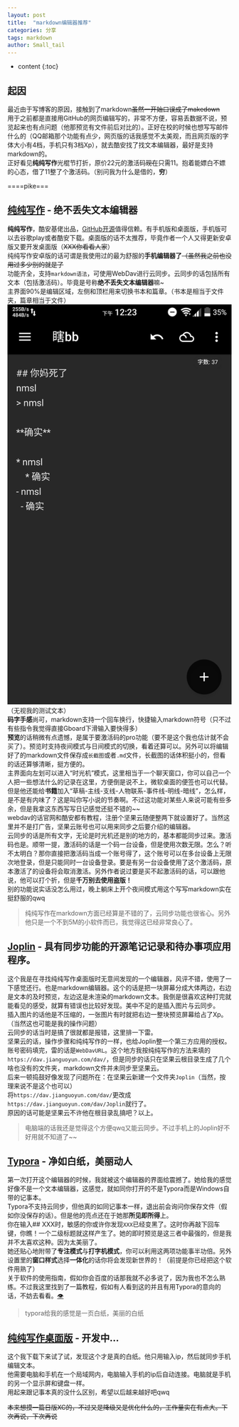 ```yaml
---
layout: post
title:  "markdown编辑器推荐"
categories: 分享
tags: markdown 
author: Small_tail
---
```


* content
{:toc}

## 起因
最近由于写博客的原因，接触到了markdown~~虽然一开始口误成了makedown~~  
用于之前都是直接用GitHub的网页编辑写的，非常不方便，容易丢数据不说，预览起来也有点问题（他那预览有文件前后对比的）。正好在校的时候也想写写邮件什么的（QQ邮箱那个功能有点少，网页版的话我感觉不太美观，而且网页版的字体大小有4档，手机只有3档Xp），就去酷安找了找文本编辑器，最好是支持markdown的。  
正好看见**纯纯写作**光棍节打折，原价22元的激活码~~现在~~只需11。抱着能嫖白不嫖的心态，借了11整了个激活码。（别问我为什么是借的，**穷**）  



====pike===





## [纯纯写作](https://writer.drakeet.com/) - 绝不丢失文本编辑器  
**纯纯写作**，酷安基佬出品，[GitHub开源](https://github.com/PureWriter/resources)值得信赖。有手机版和桌面版，手机版可以去谷歌play或者酷安下载。桌面版的话不太推荐，毕竟作者一个人又得更新安卓版又要开发桌面版（~~XXX你看看人家~~）  
纯纯写作安卓版的话可谓是我使用过的最为舒服的**手机编辑器了**~~（虽然我之前也没用过多少别的就是了~~  
功能齐全，支持`markdown语法`，可使用WebDav进行云同步。云同步的话包括所有文本（包括激活码）。毕竟是号称**绝不丢失文本编辑器**嘛~  
主界面90%是编辑区域，左侧和顶栏用来切换书本和篇章。（书本是相当于文件夹，篇章相当于文件）  
![](https://raw.githubusercontent.com/Small-tailqwq/img/master/blog/FF35A366251EB6ECAD7F667E78EC1FEC.png)（无视我的测试文本）  
**码字手感**尚可，markdown支持一个回车换行，快捷输入markdown符号（只不过有些指令我觉得直接Gboard下滑输入要快得多）  
**预览**的话稍微有点遗憾，是属于要激活码的pro功能（要不是这个我也估计就不会买了）。预览时支持夜间模式与日间模式的切换，看着还算可以。另外可以将编辑好了的markdown文件保存成`长截图`或者`.md`文件，长截图的话体积挺小的，但看的话还算够清晰，挺方便的。  
主界面向左划可以进入“时光机”模式，这里相当于一个聊天窗口，你可以自己一个人把一些想法什么的记录在这里，方便倒是说不上，微软桌面的便签也可以代替。但是他还能给**书籍**加入“草稿-主线-支线-人物联系-事件线-明线-暗线”，怎么样，是不是有内味了？这是叫你写小说的节奏啊。不过这功能对某些人来说可能有些多余，但是我拿这东西写写日记感觉还挺不错的~~  
webdav的话官网和酷安都有教程，注册个坚果云随便整两下就设置好了。当然这里并不是打广告，坚果云账号也可以用来同步之后要介绍的编辑器。  
云同步的话是所有文字，无论是时光机还是别的地方的，基本都能同步过来。激活码也是。顺带一提，激活码的话是一个码一台设备，但是使用次数无限。怎么？听不太明白？那你直接把激活码当成一个账号得了，这个账号可以在多台设备上无限次地登录，但是只能同时一台设备登录。要是有另一台设备使用了这个激活码，原本激活了的设备将会取消激活。另外作者说过要是买不起激活码的话，可以跟他说，他可以打个折，但是**千万别去使用盗版！**  
别的功能说实话没怎么用过，晚上躺床上开个夜间模式用这个写写markdown实在挺舒服的qwq  
> 纯纯写作在markdown方面已经算是不错的了，云同步功能也很省心。另外他只是一个不到5M的小软件而已，我觉得这已经非常良心了。  

## [Joplin](https://joplinapp.org/) - 具有同步功能的开源笔记记录和待办事项应用程序。
 
这个我是在寻找纯纯写作桌面版时无意间发现的一个编辑器，风评不错，使用了一下感觉还行。也是markdown编辑器。这个的话是把一块屏幕分成大体两边，右边是文本的及时预览，左边这是未渲染的markdown文本。我倒是很喜欢这种打完就能看见的感受，就算有错误也比较好发现。美中不足的是插入图片与云同步。   
插入图片的话他是不压缩的，一张图片有时就把右边一整块预览屏幕给占了Xp。（当然这也可能是我的操作问题）  
云同步的话当时是搞了很就都是报错，这里排一下雷。  
坚果云的话，操作步骤和纯纯写作的一样，也给Joplin整一个第三方应用的授权。账号密码填完，雷的话是`WebDavURL`。这个地方我按纯纯写作的方法来填的`https://dav.jianguoyun.com/dav/`，但是同步的话只在坚果云根目录生成了几个啥也没有的文件夹，markdown文件并未同步至坚果云。  
后来一顿捣鼓好像发现了问题所在：在坚果云新建一个文件夹`Joplin`（当然，按理来说不是这个也可以）  
将`https://dav.jianguoyun.com/dav/`更改成`https://dav.jianguoyun.com/dav/Joplin`就行了。  
原因的话可能是坚果云不许他在根目录乱搞吧？以上。  
> 电脑端的话我还是觉得这个方便qwq又能云同步。不过手机上的Joplin好不好用就不知道了~~  
 
## [Typora](https://typora.io/) - 净如白纸，美丽动人  
第一次打开这个编辑器的时候，我就被这个编辑器的界面给震撼了。她给我的感觉好像不是一个文本编辑器，这感觉，就如同你打开的不是Typora而是Windows自带的记事本。  
Typora不支持云同步，但他真的如同记事本一样，退出前会询问你保存文件（假如你没保存的话）。但是他的亮点还在于她那**所见即所得**上。  
你在输入## XXX时，敏感的你或许你发现`XXX`已经变黑了。这时你再敲下回车键，你瞧！一个二级标题就这样产生了。她的即时预览是这三者中最强的，但是我并不太喜欢这种。因为太美丽了。  
她还贴心地附带了**专注模式**与**打字机模式**，你可以利用这两项功能事半功倍。另外设置里的**窗口样式**选择**一体化**的话你将会发现新世界的！（前提是你已经把这个软件用熟了）  
关于软件的使用指南，假如你会百度的话那我就不必多说了，因为我也不怎么熟练。不过我这里找到了一篇教程，假如有人看到这的并且有用Typora的意向的话，不妨去看看。[👁](https://www.sohu.com/a/316764909_115785)  
> typora给我的感觉是一页白纸，美丽的白纸  

## [纯纯写作桌面版](https://writer.drakeet.com/desktop) - 开发中...  
这个我下载下来试了试，发现这个才是真的白纸。他只用输入ip，然后就同步手机编辑文本。  
他需要电脑和手机在一个局域网内，电脑输入手机的ip后自动连接。电脑就是手机的另一个显示屏和键盘一样。  
用起来跟记事本真的没什么区别，希望以后越来越好吧qwq  


~~本来想摸一篇日版XC的，不过又是降级又是优化什么的，工作量实在有点大。下次再说，下次再说~~

 
